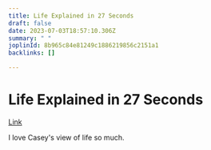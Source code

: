 ```yaml
---
title: Life Explained in 27 Seconds
draft: false
date: 2023-07-03T18:57:10.306Z
summary: " "
joplinId: 8b965c84e81249c1886219856c2151a1
backlinks: []

---
```

# Life Explained in 27 Seconds

[Link](https://www.youtube.com/watch?v=L9VBpbnXhWk&feature=youtu.be)

I love Casey's view of life so much.